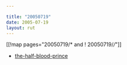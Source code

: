 ```yaml
---

title: "20050719"
date: 2005-07-19
layout: rut
---
```


[[!map pages="20050719/* and ! 20050719/*/*"]]
* [the-half-blood-prince](fiction/Harry_Potter/The_Half_Blood_Prince)
